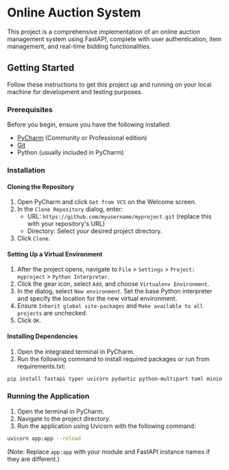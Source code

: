 # Online Auction System

This project is a comprehensive implementation of an online auction management system using FastAPI, complete with user authentication, item management, and real-time bidding functionalities.

## Getting Started

Follow these instructions to get this project up and running on your local machine for development and testing purposes.

### Prerequisites

Before you begin, ensure you have the following installed:
- [PyCharm](https://www.jetbrains.com/pycharm/download/) (Community or Professional edition)
- [Git](https://git-scm.com/downloads)
- Python (usually included in PyCharm)

### Installation

#### Cloning the Repository

1. Open PyCharm and click `Get from VCS` on the Welcome screen.
2. In the `Clone Repository` dialog, enter:
   - URL: `https://github.com/myusername/myproject.git` (replace this with your repository's URL)
   - Directory: Select your desired project directory.
3. Click `Clone`.

#### Setting Up a Virtual Environment

1. After the project opens, navigate to `File` > `Settings` > `Project: myproject` > `Python Interpreter`.
2. Click the gear icon, select `Add`, and choose `Virtualenv Environment`.
3. In the dialog, select `New environment`. Set the base Python interpreter and specify the location for the new virtual environment.
4. Ensure `Inherit global site-packages` and `Make available to all projects` are unchecked.
5. Click `OK`.

#### Installing Dependencies

1. Open the integrated terminal in PyCharm.
2. Run the following command to install required packages or run from requirements.txt:
```bash
pip install fastapi typer uvicorn pydantic python-multipart toml minio pymongo pyjwt[crypto] python-dotenv pandas Jinja2 mysql-connector-python
```

### Running the Application

1. Open the terminal in PyCharm.
2. Navigate to the project directory.
3. Run the application using Uvicorn with the following command:
```bash
uvicorn app:app --reload
```
(Note: Replace `app:app` with your module and FastAPI instance names if they are different.)


